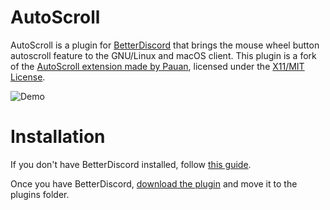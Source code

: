 # AutoScroll
AutoScroll is a plugin for [BetterDiscord](https://betterdiscord.app/) that brings the mouse wheel button autoscroll feature to the GNU/Linux and macOS client. This plugin is a fork of the [AutoScroll extension made by Pauan](https://github.com/Pauan/AutoScroll), licensed under the [X11/MIT License](https://github.com/Pauan/AutoScroll/blob/master/src/LICENSE).

![Demo](https://cdn.discordapp.com/attachments/862296245922037800/934057299729870868/autoscroll.gif)

# Installation
If you don't have BetterDiscord installed, follow [this guide](https://github.com/BetterDiscord/BetterDiscord/wiki/Installation).

Once you have BetterDiscord, [download the plugin](https://github.com/programmer-pony/BD-AutoScroll/releases/latest) and move it to the plugins folder.
